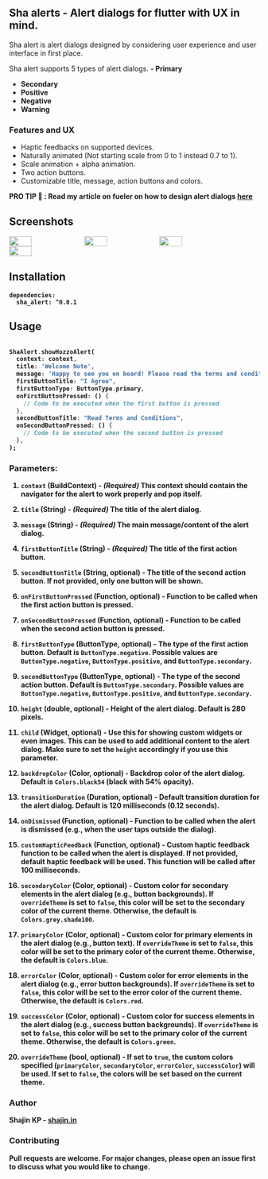 ## Sha alerts - Alert dialogs for flutter with UX in mind.

Sha alert is alert dialogs designed by considering user experience and user interface in first place.

Sha alert supports 5 types of alert dialogs.
<b> - Primary

- Secondary
- Positive
- Negative
- Warning

</b>

### Features and UX

- Haptic feedbacks on supported devices.
- Naturally animated (Not starting scale from 0 to 1 instead 0.7 to 1).
- Scale animation + alpha animation.
- Two action buttons.
- Customizable title, message, action buttons and colors.

<b> PRO TIP 🚀 : Read my article on fueler on how to design alert dialogs [here](https://fueler.io/shajin/how-to-design-alert-dialogs-ux-flutter)
<b>

## Screenshots

<div style="display: flex; flex-wrap: wrap;">
    <img width='30%' src="https://i.ibb.co/Mfn3NWv/Whats-App-Image-2023-07-30-at-12-34-05-PM-2.jpg"/>
    <img width='30%' src="https://i.ibb.co/7YN7j6x/Simulator-Screenshot-i-Phone-14-Pro-2023-07-30-at-17-49-42.png"/>
    <img width='30%' src="https://i.ibb.co/tB1Y2fK/Simulator-Screenshot-i-Phone-14-Pro-2023-07-30-at-18-00-26.png"/>
    <img width='30%' src="https://i.ibb.co/c6g10QX/Simulator-Screenshot-i-Phone-14-Pro-2023-07-30-at-17-57-25.png"/>
</div>

## Installation

```
dependencies:
  sha_alert: ^0.0.1
```

## Usage

```dart

ShaAlert.showHozzoAlert(
  context: context,
  title: 'Welcome Note',
  message: 'Happy to see you on board! Please read the terms and conditions carefully.',
  firstButtonTitle: "I Agree",
  firstButtonType: ButtonType.primary,
  onFirstButtonPressed: () {
    // Code to be executed when the first button is pressed
  },
  secondButtonTitle: "Read Terms and Conditions",
  onSecondButtonPressed: () {
    // Code to be executed when the second button is pressed
  },
);

```


### Parameters:

1. `context` (BuildContext) - *(Required)* This context should contain the navigator for the alert to work properly and pop itself.

2. `title` (String) - *(Required)* The title of the alert dialog.

3. `message` (String) - *(Required)* The main message/content of the alert dialog.

4. `firstButtonTitle` (String) - *(Required)* The title of the first action button.

5. `secondButtonTitle` (String, optional) - The title of the second action button. If not provided, only one button will be shown.

6. `onFirstButtonPressed` (Function, optional) - Function to be called when the first action button is pressed.

7. `onSecondButtonPressed` (Function, optional) - Function to be called when the second action button is pressed.

8. `firstButtonType` (ButtonType, optional) - The type of the first action button. Default is `ButtonType.negative`. Possible values are `ButtonType.negative`, `ButtonType.positive`, and `ButtonType.secondary`.

9. `secondButtonType` (ButtonType, optional) - The type of the second action button. Default is `ButtonType.secondary`. Possible values are `ButtonType.negative`, `ButtonType.positive`, and `ButtonType.secondary`.

10. `height` (double, optional) - Height of the alert dialog. Default is 280 pixels.

11. `child` (Widget, optional) - Use this for showing custom widgets or even images. This can be used to add additional content to the alert dialog. Make sure to set the `height` accordingly if you use this parameter.

12. `backdropColor` (Color, optional) - Backdrop color of the alert dialog. Default is `Colors.black54` (black with 54% opacity).

13. `transitionDuration` (Duration, optional) - Default transition duration for the alert dialog. Default is 120 milliseconds (0.12 seconds).

14. `onDismissed` (Function, optional) - Function to be called when the alert is dismissed (e.g., when the user taps outside the dialog).

15. `customHapticFeedback` (Function, optional) - Custom haptic feedback function to be called when the alert is displayed. If not provided, default haptic feedback will be used. This function will be called after 100 milliseconds.

16. `secondaryColor` (Color, optional) - Custom color for secondary elements in the alert dialog (e.g., button backgrounds). If `overrideTheme` is set to `false`, this color will be set to the secondary color of the current theme. Otherwise, the default is `Colors.grey.shade100`.

17. `primaryColor` (Color, optional) - Custom color for primary elements in the alert dialog (e.g., button text). If `overrideTheme` is set to `false`, this color will be set to the primary color of the current theme. Otherwise, the default is `Colors.blue`.

18. `errorColor` (Color, optional) - Custom color for error elements in the alert dialog (e.g., error button backgrounds). If `overrideTheme` is set to `false`, this color will be set to the error color of the current theme. Otherwise, the default is `Colors.red`.

19. `successColor` (Color, optional) - Custom color for success elements in the alert dialog (e.g., success button backgrounds). If `overrideTheme` is set to `false`, this color will be set to the primary color of the current theme. Otherwise, the default is `Colors.green`.

20. `overrideTheme` (bool, optional) - If set to `true`, the custom colors specified (`primaryColor`, `secondaryColor`, `errorColor`, `successColor`) will be used. If set to `false`, the colors will be set based on the current theme.




### Author
Shajin KP - [shajin.in](https://shajin.in)


### Contributing
Pull requests are welcome. For major changes, please open an issue first to discuss what you would like to change.